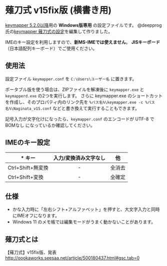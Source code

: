 # 薙刀式 v15fix版 (横書き用)
 [keymapper 5.2.0以降](https://github.com/houmain/keymapper)用の __Windows版専用__ の設定ファイルです。
 @deepprog氏の[keymapper 薙刀式の設定](https://qiita.com/deepprog/items/4d18a8cc4ab628ee9fb9)を編集して作りました。

IMEのキー設定を利用しますので、__新MS-IMEでは使えません__。
__JISキーボード__（日本語配列キーボード）でご使用ください。
## 使用法
設定ファイル `keymapper.conf` を `C:\Users\ユーザー名` に置きます。

ポータブル版を使う場合は、ZIPファイルを解凍後に `keymapper.exe` と `keymapperd.exe` の2つを実行します。
さらに keymapper.exe のショートカットを作成し、そのプロパティ内のリンク先を `%パス名%\keymapper.exe -c %パス名%\Naginata_v15.conf` などと書き換えて実行することもできます。

記号入力が文字化けになったら、`keymapper.conf` のエンコードが UTF-8 でBOMなし になっているか確認してください。
## IMEのキー設定
|* キー|入力/変換済み文字なし|他|
|---|:---:|:---:|
|Ctrl+Shift+無変換| - |全消去|
|Ctrl+Shift+変換  | - |全確定|
## 仕様
* かな入力時に「左右シフト+アルファベット」を押すと、大文字入力と同時にIMEオフになります。
* Windows 11 のメモ帳では編集モードがうまく動かないことがあります。
## 薙刀式とは
【薙刀式】v15fix版、発表
http://oookaworks.seesaa.net/article/500180437.html#gsc.tab=0
